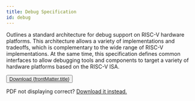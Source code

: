 ```yaml
---
title: Debug Specification
id: debug
---
```


Outlines a standard architecture for debug support on RISC-V hardware platforms. This architecture allows a variety of implementations and tradeoffs, which is complementary to the wide range of RISC-V implementations. At the same time, this specification defines common interfaces to allow debugging tools and components to target a variety of hardware platforms based on the RISC-V ISA.

<button class="center">
<a href="../../pdf/riscv-trace-spec.pdf" download="filename.pdf">Download {frontMatter.title}</a>
</button>



<object data="../../../pdf/riscv-trace-spec.pdf" type="application/pdf" width="130%" height="900px">
    <p>PDF not displaying correct? <a href="../../pdf/riscv-abi.pdf">Download it instead.</a></p>
</object>